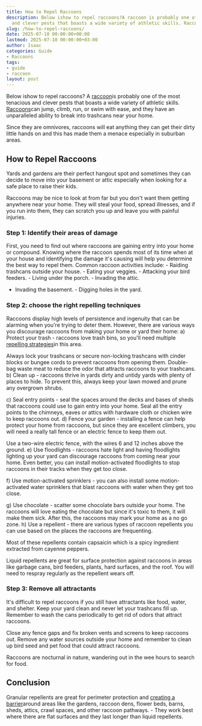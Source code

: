 ```yaml
---
title: How to Repel Raccoons
description: Below ishow to repel raccoons?A raccoon is probably one of the most tenacious
  and clever pests that boasts a wide variety of athletic skills. Raccoons can...
slug: /how-to-repel-raccoons/
date: 2025-07-10 00:00:00+00:00
lastmod: 2025-07-10 00:00:00+03:00
author: Isaac
categories: Guide
- Raccoons
tags:
- guide
- raccoon
layout: post
---
```

Below ishow to repel raccoons? A [raccoon](https://pestpolicy.com/how-to-get-rid-of-raccoons/)is probably one of the most tenacious and clever pests that boasts a wide variety of athletic skills. [Raccoons](https://en.wikipedia.org/wiki/Raccoon)can jump, climb, run, or swim with ease, and they have an unparalleled ability to break into trashcans near your home.

Since they are omnivores, raccoons will eat anything they can get their dirty little hands on and this has made them a menace especially in suburban areas.

##  How to Repel Raccoons

Yards and gardens are their perfect hangout spot and sometimes they can decide to move into your basement or attic especially when looking for a safe place to raise their kids.

Raccoons may be nice to look at from far but you don't want them getting anywhere near your home. They will steal your food, spread illnesses, and if you run into them, they can scratch you up and leave you with painful injuries.

###  Step 1: Identify their areas of damage

First, you need to find out where raccoons are gaining entry into your home or compound. Knowing where the raccoon spends most of its time when at your house and identifying the damage it's causing will help you determine the best way to repel them. Common raccoon activities include: - Raiding trashcans outside your house. - Eating your veggies. - Attacking your bird feeders. - Living under the porch. - Invading the attic.

- Invading the basement. - Digging holes in the yard.

###  Step 2: choose the right repelling techniques

Raccoons display high levels of persistence and ingenuity that can be alarming when you're trying to deter them. However, there are various ways you discourage raccoons from making your home or yard their home: a) Protect your trash - raccoons love trash bins, so you'll need multiple [repelling strategies](https://pestpolicy.com/what-smells-do-raccoons-hate/)in this area.

Always lock your trashcans or secure non-locking trashcans with cinder blocks or bungee cords to prevent raccoons from opening them. Double-bag waste meat to reduce the odor that attracts raccoons to your trashcans. b) Clean up - raccoons thrive in yards dirty and untidy yards with plenty of places to hide. To prevent this, always keep your lawn mowed and prune any overgrown shrubs.

c) Seal entry points - seal the spaces around the decks and bases of sheds that raccoons could use to gain entry into your home. Seal all the entry points to the chimneys, eaves or attics with hardware cloth or chicken wire to keep raccoons out. d) Fence your garden - installing a fence can help protect your home from raccoons, but since they are excellent climbers, you will need a really tall fence or an electric fence to keep them out.

Use a two-wire electric fence, with the wires 6 and 12 inches above the ground. e) Use floodlights - raccoons hate light and having floodlights lighting up your yard can discourage raccoons from coming near your home. Even better, you can install motion-activated floodlights to stop raccoons in their tracks when they get too close.

f) Use motion-activated sprinklers - you can also install some motion-activated water sprinklers that blast raccoons with water when they get too close.

g) Use chocolate - scatter some chocolate bars outside your home. The raccoons will love eating the chocolate but since it's toxic to them, it will make them sick. After this, the raccoons may mark your home as a no go zone. h) Use a repellent - there are various types of raccoon repellents you can use based on the places the raccoons are frequenting.

Most of these repellents contain capsaicin which is a spicy ingredient extracted from cayenne peppers.

Liquid repellents are great for surface protection against raccoons in areas like garbage cans, bird feeders, plants, hard surfaces, and the roof. You will need to respray regularly as the repellent wears off.

###  Step 3: Remove all attractants

It's difficult to repel raccoons if you still have attractants like food, water, and shelter. Keep your yard clean and never let your trashcans fill up. Remember to wash the cans periodically to get rid of odors that attract raccoons.

Close any fence gaps and fix broken vents and screens to keep raccoons out. Remove any water sources outside your home and remember to clean up bird seed and pet food that could attract raccoons.

Raccoons are nocturnal in nature, wandering out in the wee hours to search for food.

##  Conclusion

Granular repellents are great for perimeter protection and [creating a barrier](https://pestpolicy.com/how-to-get-rid-of-raccoons/)around areas like the gardens, raccoon dens, flower beds, barns, sheds, attics, crawl spaces, and other raccoon pathways. - They work best where there are flat surfaces and they last longer than liquid repellents.
